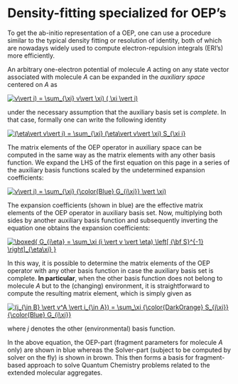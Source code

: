 Density-fitting specialized for OEP’s
=====================================

To get the ab-initio representation of a OEP, one can use a procedure similar to
the typical density fitting or resolution of identity, both of which are nowadays widely used 
to compute electron-repulsion integrals (ERI’s) more efficiently. 

An arbitrary one-electron potential of molecule *A* acting on any state vector associated with molecule *A* can be expanded in the *auxiliary space* centered on *A* as

<a href="https://www.codecogs.com/eqnedit.php?latex=v\vert&space;i)&space;=&space;\sum_{\xi}&space;v\vert&space;\xi)&space;(&space;\xi&space;\vert&space;i)" target="_blank"><img src="https://latex.codecogs.com/gif.latex?v\vert&space;i)&space;=&space;\sum_{\xi}&space;v\vert&space;\xi)&space;(&space;\xi&space;\vert&space;i)" title="v\vert i) = \sum_{\xi} v\vert \xi) ( \xi \vert i)" /></a>

under the necessary assumption that the auxiliary basis set is *complete*. In that case, formally one can write the following identity

<a href="https://www.codecogs.com/eqnedit.php?latex=(\eta\vert&space;v\vert&space;i)&space;=&space;\sum_{\xi}&space;(\eta\vert&space;v\vert&space;\xi)&space;S_{\xi&space;i}" target="_blank"><img src="https://latex.codecogs.com/gif.latex?(\eta\vert&space;v\vert&space;i)&space;=&space;\sum_{\xi}&space;(\eta\vert&space;v\vert&space;\xi)&space;S_{\xi&space;i}" title="(\eta\vert v\vert i) = \sum_{\xi} (\eta\vert v\vert \xi) S_{\xi i}" /></a>

The matrix elements of the OEP operator in auxiliary space can be computed in the same way as the matrix elements with any other basis function. We expand the LHS of the first equation on this page in a series of the auxiliary basis functions scaled by the undetermined expansion coefficients: 

<a href="https://www.codecogs.com/eqnedit.php?latex=v\vert&space;i)&space;=&space;\sum_{\xi}&space;{\color{Blue}&space;G_{i\xi}}&space;\vert&space;\xi)" target="_blank"><img src="https://latex.codecogs.com/gif.latex?v\vert&space;i)&space;=&space;\sum_{\xi}&space;{\color{Blue}&space;G_{i\xi}}&space;\vert&space;\xi)" title="v\vert i) = \sum_{\xi} {\color{Blue} G_{i\xi}} \vert \xi)" /></a>

The expansion coefficients (shown in blue) are the effective matrix elements of the OEP operator in auxiliary basis set. Now, multiplying both sides by another auxiliary basis function and subsequently inverting the equation one obtains the expansion coefficients:

<a href="https://www.codecogs.com/eqnedit.php?latex=\boxed{&space;G_{i\eta}&space;=&space;\sum_\xi&space;(i&space;\vert&space;v&space;\vert&space;\eta)&space;\left[&space;{\bf&space;S}^{-1}&space;\right]_{\eta\xi}&space;}" target="_blank"><img src="https://latex.codecogs.com/gif.latex?\boxed{&space;G_{i\eta}&space;=&space;\sum_\xi&space;(i&space;\vert&space;v&space;\vert&space;\eta)&space;\left[&space;{\bf&space;S}^{-1}&space;\right]_{\eta\xi}&space;}" title="\boxed{ G_{i\eta} = \sum_\xi (i \vert v \vert \eta) \left[ {\bf S}^{-1} \right]_{\eta\xi} }" /></a>

In this way, it is possible to determine the matrix elements of the OEP operator with any other basis function in case the auxiliary basis set is complete. **In particular**, when the other basis function does not belong to molecule *A* but to the (changing) environment, it is straightforward to compute the resulting matrix element, which is simply given as  

<a href="https://www.codecogs.com/eqnedit.php?latex=(j_{\in&space;B}&space;\vert&space;v^A&space;\vert&space;i_{\in&space;A})&space;=&space;\sum_\xi&space;{\color{DarkOrange}&space;S_{j\xi}}&space;{\color{Blue}&space;G_{i\xi}}" target="_blank"><img src="https://latex.codecogs.com/gif.latex?(j_{\in&space;B}&space;\vert&space;v^A&space;\vert&space;i_{\in&space;A})&space;=&space;\sum_\xi&space;{\color{DarkOrange}&space;S_{j\xi}}&space;{\color{Blue}&space;G_{i\xi}}" title="(j_{\in B} \vert v^A \vert i_{\in A}) = \sum_\xi {\color{DarkOrange} S_{j\xi}} {\color{Blue} G_{i\xi}}" /></a>

where *j* denotes the other (environmental) basis function.

In the above equation, the OEP-part (fragment parameters for molecule *A* only) are shown in blue whereas the Solver-part (subject to be computed by solver on the fly) is shown in brown. This then forms a basis for fragment-based approach to solve Quantum Chemistry problems related to the extended molecular aggregates.

